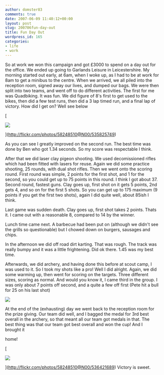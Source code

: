 ```yaml
---
author: domster83
comments: true
date: 2007-06-09 11:40:12+00:00
layout: post
slug: 200706fun-day-out
title: Fun Day Out
wordpress_id: 165
categories:
- life
- work
---
```


So at work we won this campaign and got £3000 to spend on a day out for the office. We ended up going to Garlands Leisure in Leicestershire.
My morning started out early, at 6am, when I woke up, as I had to be at work for 8am to get a minibus to the centre. When we arrived, we all piled into the reception room, signed away our lives, and dumped our bags. We were then split into two teams, and went off to do different activities. The first for me was Quadbiking. It was fun. We did figure of 8's first to get used to the bikes, then did a few test runs, then did a 3 lap timed run, and a final lap of victory. How did I get on? Well see below




[




![](http://static.flickr.com/205/535825749_427d32872d_m.jpg)




](http://flickr.com/photos/58248510@N00/535825749)




As you can see I greatly improved on the second run. The best time was done by Ben who got 1.34 seconds. So my score was respectable I think.




After that we did laser clay pigeon shooting. We used decomissioned rifles which had been fitted with lasers for reuse. Again we did some practice shooting, 25 rounds, with dual shot rifles. Then we went onto the scoring round. First round was simple, 2 points for the first shot, and 1 for the second, so you could get up to 75 points in this round. I think I got about 37. Second round, fastest guns. Clay goes up, first shot on it gets 5 points, 2nd gets 4, and so on for the first 5 shots. So you can get up to 175 maximum (9 points if you get the first two shots), again I did quite well, about 85ish I think.




Last game was sudden death. Clay goes up, first shot takes 2 points. Thats it. I came out with a reasonable 8, compared to 14 by the winner.




Lunch time came next. A barbecue had been put on (although we didn't see the grills so questionable) but I chowed down on burgers, sausages and chips.




In the afternoon we did off road dirt karting. That was rough. The track was really bumpy and it was a little frightening. Did ok there. 1.45 was my best time.




Afterwards, we did archery, and having done this before at scout camp, I was used to it. So I took my shots like a pro! Well I did alright. Again, we did some warming up, then went for scoring on the targets. Three different sizes, scoring as normal. And would you know it, I came third in the group. I was only about 7 points off second, and a quite a few off first (Pete hit a bull for 25 on his last shot)




[![](http://static.flickr.com/1101/537005178_1d5388a60a_m.jpg)](http://flickr.com/photos/58248510@N00/537005178)




At the end of the (exhausting) day we went back to the reception room for the prize giving. Our team did well, and I bagged the medal for 3rd best overall in the archery, so that meant all our team got medals in that.
The best thing was that our team got best overall and won the cup! And I brought it




home!




[




![](http://static.flickr.com/1235/536421689_22f28fb25b_m.jpg)




](http://flickr.com/photos/58248510@N00/536421689) Victory is sweet.
